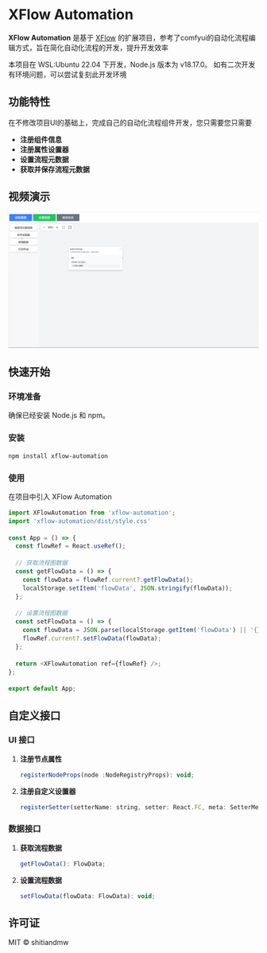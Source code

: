 # XFlow Automation 

**XFlow Automation** 是基于 [XFlow](https://github.com/antvis/XFlow) 的扩展项目，参考了comfyui的自动化流程编辑方式，旨在简化自动化流程的开发，提升开发效率

本项目在 WSL:Ubuntu 22.04 下开发，Node.js 版本为 v18.17.0。 如有二次开发有环境问题，可以尝试复刻此开发环境

## 功能特性

在不修改项目UI的基础上，完成自己的自动化流程组件开发，您只需要您只需要

- **注册组件信息** 
- **注册属性设置器**
- **设置流程元数据** 
- **获取并保存流程元数据**

## 视频演示

[![视频演示](./doc/image/video-start.png)](https://github.com/user-attachments/assets/fdf159e7-03c2-4fda-b9a4-ac06f0b771d3)

## 快速开始

### 环境准备

确保已经安装 Node.js 和 npm。

### 安装

```bash
npm install xflow-automation
```

### 使用

在项目中引入 XFlow Automation

```javascript
import XFlowAutomation from 'xflow-automation';
import 'xflow-automation/dist/style.css'

const App = () => {
  const flowRef = React.useRef();

  // 获取流程图数据
  const getFlowData = () => {
    const flowData = flowRef.current?.getFlowData();
    localStorage.setItem('flowData', JSON.stringify(flowData));
  };

  // 设置流程图数据
  const setFlowData = () => {
    const flowData = JSON.parse(localStorage.getItem('flowData') || '{}');
    flowRef.current?.setFlowData(flowData);
  };

  return <XFlowAutomation ref={flowRef} />;
};

export default App;
```

## 自定义接口

### UI 接口

1. **注册节点属性**
   ```javascript
   registerNodeProps(node :NodeRegistryProps): void;
   ```

2. **注册自定义设置器**
   ```javascript
   registerSetter(setterName: string, setter: React.FC, meta: SetterMeta): void;
   ```
### 数据接口

1. **获取流程数据**
   ```javascript
   getFlowData(): FlowData;
   ```

2. **设置流程数据**
   ```javascript
   setFlowData(flowData: FlowData): void;
   ```


## 许可证

MIT © shitiandmw
